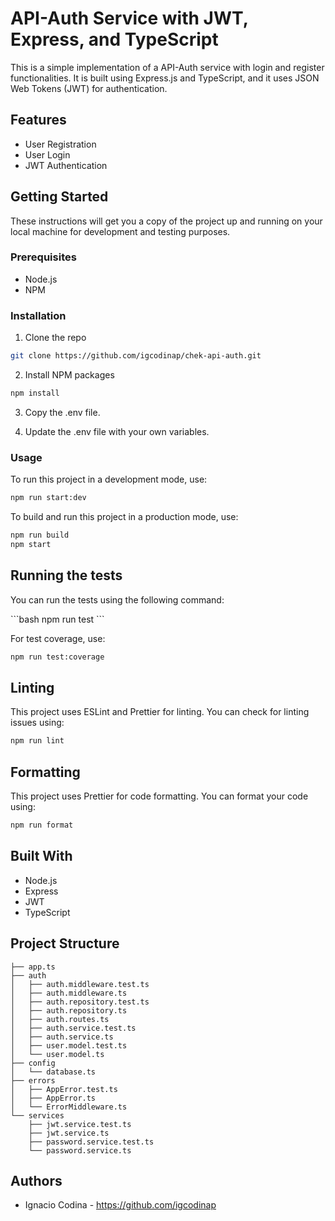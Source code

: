 # API-Auth Service with JWT, Express, and TypeScript

This is a simple implementation of a API-Auth service with login and register functionalities. It is built using Express.js and TypeScript, and it uses JSON Web Tokens (JWT) for authentication.

## Features

- User Registration
- User Login
- JWT Authentication

## Getting Started

These instructions will get you a copy of the project up and running on your local machine for development and testing purposes.

### Prerequisites

- Node.js
- NPM

### Installation

1. Clone the repo
```bash
git clone https://github.com/igcodinap/chek-api-auth.git
```

2. Install NPM packages
```bash
npm install
```

3. Copy the .env file.

4. Update the .env file with your own variables.

### Usage

To run this project in a development mode, use:

```bash
npm run start:dev
```

To build and run this project in a production mode, use:

```bash
npm run build
npm start
```

## Running the tests

You can run the tests using the following command:

\```bash
npm run test
\```

For test coverage, use:

```bash
npm run test:coverage
```

## Linting

This project uses ESLint and Prettier for linting. You can check for linting issues using:

```bash
npm run lint
```


## Formatting

This project uses Prettier for code formatting. You can format your code using:

```bash
npm run format
```

## Built With

- Node.js
- Express
- JWT
- TypeScript

## Project Structure

```
├── app.ts
├── auth
│   ├── auth.middleware.test.ts
│   ├── auth.middleware.ts
│   ├── auth.repository.test.ts
│   ├── auth.repository.ts
│   ├── auth.routes.ts
│   ├── auth.service.test.ts
│   ├── auth.service.ts
│   ├── user.model.test.ts
│   └── user.model.ts
├── config
│   └── database.ts
├── errors
│   ├── AppError.test.ts
│   ├── AppError.ts
│   └── ErrorMiddleware.ts
└── services
    ├── jwt.service.test.ts
    ├── jwt.service.ts
    ├── password.service.test.ts
    └── password.service.ts
```

## Authors

- Ignacio Codina - https://github.com/igcodinap